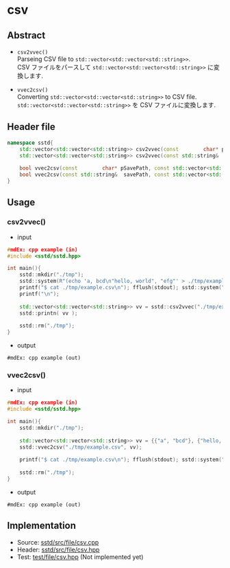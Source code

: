 # csv
## Abstract
- ```csv2vvec()```  
  Parseing CSV file to ```std::vector<std::vector<std::string>>```.  
  CSV ファイルをパースして ```std::vector<std::vector<std::string>>``` に変換します.

- ```vvec2csv()```  
  Converting ```std::vector<std::vector<std::string>>``` to CSV file.  
  ```std::vector<std::vector<std::string>>``` を CSV ファイルに変換します.

## Header file
```cpp
namespace sstd{
    std::vector<std::vector<std::string>> csv2vvec(const        char* pReadFile);
    std::vector<std::vector<std::string>> csv2vvec(const std::string&  readFile);
    
    bool vvec2csv(const        char* pSavePath, const std::vector<std::vector<std::string>>& vecCSV);
    bool vvec2csv(const std::string&  savePath, const std::vector<std::vector<std::string>>& vecCSV);
}
```

## Usage
### csv2vvec()
- input
```cpp
#mdEx: cpp example (in)
#include <sstd/sstd.hpp>

int main(){
    sstd::mkdir("./tmp");
    sstd::system(R"(echo 'a, bcd\n"hello, world", "efg"' > ./tmp/example.csv)");
    printf("$ cat ./tmp/example.csv\n"); fflush(stdout); sstd::system("cat ./tmp/example.csv");
    printf("\n");
    
    std::vector<std::vector<std::string>> vv = sstd::csv2vvec("./tmp/example.csv");
    sstd::printn( vv );
    
    sstd::rm("./tmp");
}
```
- output  
```
#mdEx: cpp example (out)
```

### vvec2csv()
- input
```cpp
#mdEx: cpp example (in)
#include <sstd/sstd.hpp>

int main(){
    sstd::mkdir("./tmp");
    
    std::vector<std::vector<std::string>> vv = {{"a", "bcd"}, {"hello, world", "efg"}};
    sstd::vvec2csv("./tmp/example.csv", vv);
    
    printf("$ cat ./tmp/example.csv\n"); fflush(stdout); sstd::system("cat ./tmp/example.csv");
    
    sstd::rm("./tmp");
}
```
- output  
```
#mdEx: cpp example (out)
```

## Implementation
- Source: [sstd/src/file/csv.cpp](https://github.com/admiswalker/SubStandardLibrary-SSTD-/blob/master/sstd/src/file/csv.cpp)
- Header: [sstd/src/file/csv.hpp](https://github.com/admiswalker/SubStandardLibrary-SSTD-/blob/master/sstd/src/file/csv.hpp)
- Test: [test/file/csv.hpp](https://github.com/admiswalker/SubStandardLibrary-SSTD-/blob/master/test/file/csv.hpp)
  (Not implemented yet)

